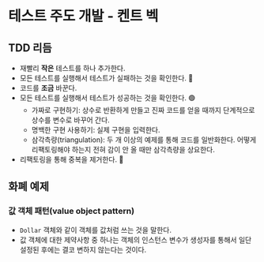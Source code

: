 # 테스트 주도 개발 - 켄트 벡

## TDD 리듬

- 재빨리 **작은** 테스트를 하나 추가한다.
- 모든 테스트를 실행해서 테스트가 실패하는 것을 확인한다. 🔴
- 코드를 **조금** 바꾼다.
- 모든 테스트를 실행해서 테스트가 성공하는 것을 확인한다. 🟢
  - 가짜로 구현하기: 상수로 반환하게 만들고 진짜 코드를 얻을 때까지 단계적으로 상수를 변수로 바꾸어 간다.
  - 명백한 구현 사용하기: 실제 구현을 입력한다.
  - 삼각측량(triangulation): 두 개 이상의 예제를 통해 코드를 일반화한다. 어떻게 리팩토링해야 하는지 전혀 감이 안 올 때만 삼각측량을 상요한다.
- 리팩토링을 통해 중복을 제거한다. 🔵

## 화폐 예제

### 값 객체 패턴(value object pattern)

- `Dollar` 객체와 같이 객체를 값처럼 쓰는 것을 말한다.
- 값 객체에 대한 제약사항 중 하나는 객체의 인스턴스 변수가 생성자를 통해서 일단 설정된 후에는 결코 변하지 않는다는 것이다.
